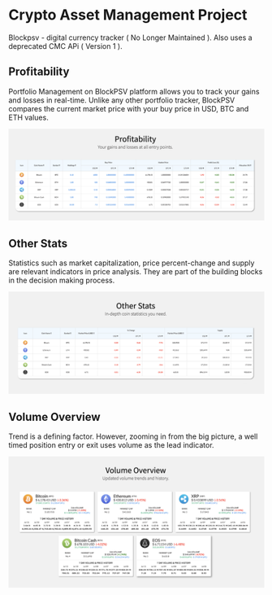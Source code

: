 # Crypto Asset Management Project
Blockpsv - digital currency tracker ( No Longer Maintained ). Also uses a deprecated CMC APi ( Version 1 ).

## Profitability  
Portfolio Management on BlockPSV platform allows you to track your gains and losses in real-time. 
Unlike any other portfolio tracker, BlockPSV compares the current market price with your buy price in USD, BTC and ETH values.

![alt text](https://github.com/deejaygeroso/crypto-asset-management/blob/master/screenshots/profitability.png)  

## Other Stats  
Statistics such as market capitalization, price percent-change and supply are relevant indicators in price analysis.
They are part of the building blocks in the decision making process.

![alt text](https://github.com/deejaygeroso/crypto-asset-management/blob/master/screenshots/other_stats.png)  

## Volume Overview
Trend is a defining factor. However, zooming in from the big picture, a well timed position entry or exit uses volume as the lead indicator.

![alt text](https://github.com/deejaygeroso/crypto-asset-management/blob/master/screenshots/volume_overview.png) 
